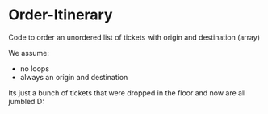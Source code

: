 # Order-Itinerary
Code to order an unordered list of tickets with origin and destination (array)

We assume:

 - no loops
 - always an origin and destination
 
Its just a bunch of tickets that were dropped in the floor and now are all jumbled D:
